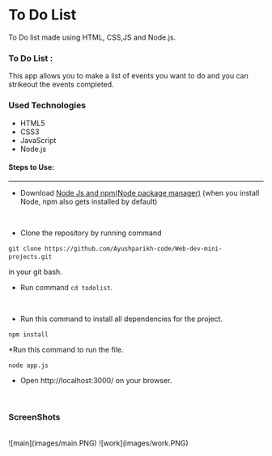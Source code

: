 <h1>To Do List</h1>

<p>To Do list made using HTML, CSS,JS and Node.js.</p>

### To Do List :

<p>This app allows you to make a list of events you want to do and you can strikeout the events completed.</p>

<h3>Used Technologies</h3>
<ul>
  <li>HTML5</li>
  <li>CSS3</li>
  <li>JavaScript</li>
  <li>Node.js</li>
</ul>

#### Steps to Use:

---
* Download [Node Js and npm(Node package manager)](https://nodejs.org/en/) (when you install Node, npm also gets installed by default)
<br/>

* Clone the repository by running command
```
git clone https://github.com/Ayushparikh-code/Web-dev-mini-projects.git
```
in your git bash.
<br/>

* Run command `cd todolist`.
<br/>

* Run this command to install all dependencies for the project.
```
npm install
```
*Run this command to run the file.
```
node app.js
```
* Open http://localhost:3000/ on your browser.
<br/>

<h3>ScreenShots</h3>
<br>
![main](images/main.PNG)
![work](images/work.PNG)

